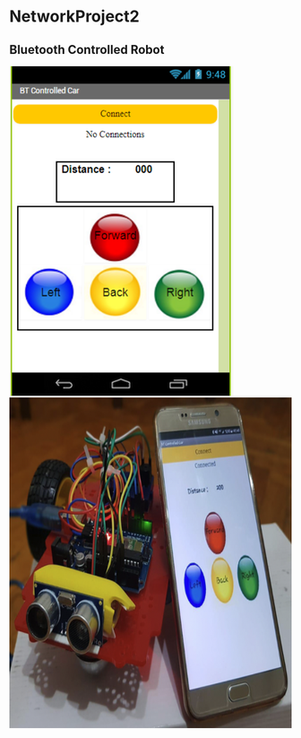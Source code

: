 # NetworkProject2



## Bluetooth Controlled Robot

<img src="https://github.com/gulzade/NetworkProject2/blob/master/interface.PNG" width="400"/> <img src="https://github.com/gulzade/NetworkProject2/blob/master/projectImage.png" width="580" height="590"/>

